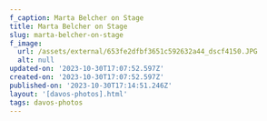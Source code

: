 ```yaml
---
f_caption: Marta Belcher on Stage
title: Marta Belcher on Stage
slug: marta-belcher-on-stage
f_image:
  url: /assets/external/653fe2dfbf3651c592632a44_dscf4150.JPG
  alt: null
updated-on: '2023-10-30T17:07:52.597Z'
created-on: '2023-10-30T17:07:52.597Z'
published-on: '2023-10-30T17:14:51.246Z'
layout: '[davos-photos].html'
tags: davos-photos
---
```



